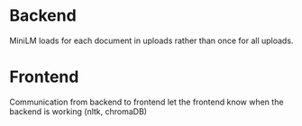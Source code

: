 # Backend

MiniLM loads for each document in uploads rather than once for all uploads.

# Frontend

Communication from backend to frontend let the frontend know when the backend is working (nltk, chromaDB)